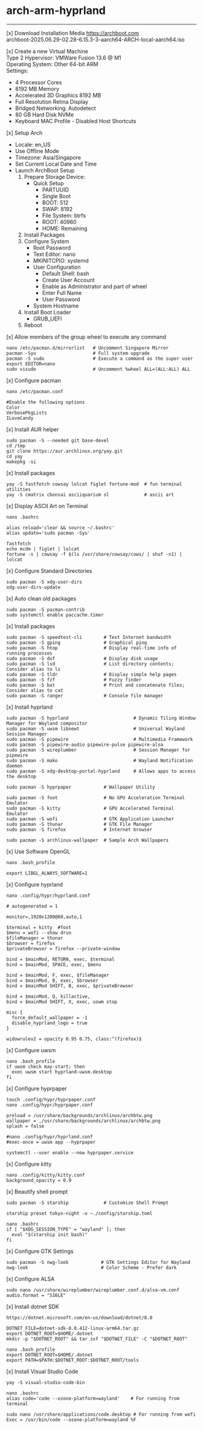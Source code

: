 # arch-arm-hyprland  
---
[x] Download Installation Media
https://archboot.com  
archboot-2025.06.29-02.28-6.15.3-3-aarch64-ARCH-local-aarch64.iso  

[x] Create a new Virtual Machine  
Type 2 Hypervisor: VMWare Fusion 13.6 @ M1  
Operating System: Other 64-bit ARM  
Settings:
* 4 Processor Cores  
* 8192 MB Memory  
* Accelerated 3D Graphics 8192 MB
* Full Resolution Retina Display
* Bridged Networking: Autodetect
* 80 GB Hard Disk NVMe
* Keyboard MAC Profile - Disabled Host Shortcuts

[x] Setup Arch
* Locale: en_US
* Use Offline Mode
* Timezone: Asia/Singapore
* Set Current Local Date and Time
* Launch ArchBoot Setup
    1. Prepare Storage Device: 
        * Quick Setup
            * PARTUUID
            * Single Boot
            * BOOT: 512
            * SWAP: 8192
            * File System: btrfs
            * ROOT: 40960
            * HOME: Remaining
    2. Install Packages
    3. Configure System
        * Root Password
        * Text Editor: nano
        * MKINITCPIO: systemd
        * User Configuration
            * Default Shell: bash
            * Create User Account
            * Enable as Administrator and part of wheel
            * Enter Full Name
            * User Password
        * System Hostname
    4. Install Boot Loader
        * GRUB_UEFI
    5. Reboot 


[x] Allow members of the group wheel to execute any command
```
nano /etc/pacman.d/mirrorlist   # Uncomment Singapore Mirror
pacman -Syu                     # Full system upgrade
pacman -S sudo                  # Execute a command as the super user 
export EDITOR=nano  
sudo visudo                     # Uncomment %wheel ALL=(ALL:ALL) ALL
```

[x] Configure pacman
```
nano /etc/pacman.conf            

#Enable the following options
Color
VerbosePkgLists
ILoveCandy
```

[x] Install AUR helper
```
sudo pacman -S --needed git base-devel  
cd /tmp  
git clone https://aur.archlinux.org/yay.git  
cd yay  
makepkg -si  
```

[x] Install packages
```
yay -S fastfetch cowsay lolcat figlet fortune-mod  # fun terminal utilities
yay -S cmatrix cbonsai asciiquarium sl             # ascii art
```

[x] Display ASCII Art on Terminal
```
nano .bashrc

alias reload='clear && source ~/.bashrc'
alias update='sudo pacman -Syu'

fastfetch
echo mcdm | figlet | lolcat
fortune -s | cowsay -f $(ls /usr/share/cowsay/cows/ | shuf -n1) | lolcat
```

[x] Configure Standard Directories
```
sudo pacman -S xdg-user-dirs
xdg-user-dirs-update
```

[x] Auto clean old packages
```
sudo pacman -S pacman-contrib
sudo systemctl enable paccache.timer
```

[x] Install packages
```
sudo pacman -S speedtest-cli        # Test Internet bandwidth 
sudo pacman -S gping                # Graphical ping
sudo pacman -S htop                 # Display real-time info of running processes
sudo pacman -S duf                  # Display disk usage
sudo pacman -S lsd                  # List directory contents; Consider alias to ls 
sudo pacman -S tldr                 # Display simple help pages
sudo pacman -S fzf                  # Fuzzy finder
sudo pacman -S bat                  # Print and concatenate files; Consider alias to cat
sudo pacman -S ranger               # Console file manager
```

[x] Install hyprland
```
sudo pacman -S hyprland                        # Dynamic Tiling Window Manager for Wayland compositor
sudo pacman -S uwsm libnewt                    # Universal Wayland Session Manager
sudo pacman -S pipewire                        # Multimedia Framework
sudo pacman -S pipewire-audio pipewire-pulse pipewire-alsa
sudo pacman -S wireplumber                     # Session Manager for pipewire
sudo pacman -S mako                            # Wayland Notification daemon
sudo pacman -S xdg-desktop-portal-hyprland     # Allows apps to access the desktop

sudo pacman -S hyprpaper            # Wallpaper Utility

sudo pacman -S foot                 # No GPU Acceleration Terminal Emulator
sudo pacman -S kitty                # GPU Accelerated Terminal Emulator
sudo pacman -S wofi                 # GTK Application Launcher
sudo pacman -S thunar               # GTK File Manager
sudo pacman -S firefox              # Internet browser

sudo pacman -S archlinux-wallpaper  # Sample Arch Wallpapers
```

[x] Use Software OpenGL
```
nano .bash_profile

export LIBGL_ALWAYS_SOFTWARE=1
```

[x] Configure hyprland
```
nano .config/hypr/hyprland.conf

# autogenerated = 1

monitor=,1920x1200@60,auto,1

$terminal = kitty  #foot
$menu = wofi --show drun
$fileManager = thunar
$browser = firefox
$privateBrowser = firefox --private-window

bind = $mainMod, RETURN, exec, $terminal
bind = $mainMod, SPACE, exec, $menu

bind = $mainMod, F, exec, $fileManager
bind = $mainMod, B, exec, $browser
bind = $mainMod SHIFT, B, exec, $privateBrowser

bind = $mainMod, Q, killactive,
bind = $mainMod SHIFT, X, exec, uswm stop

misc {
  force_default_wallpaper = -1 
  disable_hyprland_logo = true
}  

widowrulev2 = opacity 0.95 0.75, class:^(firefox)$ 
```

[x] Configure uwsm
```
nano .bash_profile
if uwsm check may-start; then
  exec uwsm start hyprland-uwsm.desktop
fi
```

[x] Configure hyprpaper
```
touch .config/hypr/hyprpaper.conf
nano .config/hypr/hyprpaper.conf

preload = /usr/share/backgrounds/archlinux/archbtw.png
wallpaper = ,/usr/share/backgrounds/archlinux/archbtw.png
splash = false

#nano .config/hypr/hyprland.conf
#exec-once = uwsm app --hyprpaper

systemctl --user enable --now hyprpaper.service
```

[x] Configure kitty
```
nano .config/kitty/kitty.conf
background_opacity = 0.9
```

[x] Beautify shell prompt
```
sudo pacman -S starship             # Customize Shell Prompt

starship preset tokyo-night -o ~./config/starship.toml

nano .bashrc
if [ "$XDG_SESSION_TYPE" = "wayland" ]; then
  eval "$(starship init bash)"
fi
```

[x] Configure GTK Settings
```
sudo pacman -S nwg-look            # GTK Settings Editor for Wayland
nwg-look                           # Color Scheme - Prefer dark
```

[x] Configure ALSA
```
sudo nano /usr/share/wireplumber/wireplumber.conf.d/alsa-vm.conf
audio.format = "S16LE"
```

[x] Install dotnet SDK
```
https://dotnet.microsoft.com/en-us/download/dotnet/8.0

DOTNET_FILE=dotnet-sdk-8.0.412-linux-arm64.tar.gz
export DOTNET_ROOT=$HOME/.dotnet
mkdir -p "$DOTNET_ROOT" && tar zxf "$DOTNET_FILE" -C "$DOTNET_ROOT"

nano .bash_profile
export DOTNET_ROOT=$HOME/.dotnet
export PATH=$PATH:$DOTNET_ROOT:$DOTNET_ROOT/tools
```

[x] Install Visual Studio Code
```
yay -S visual-studio-code-bin

nano .bashrc
alias code='code --ozone-platform=wayland'    # For running from terminal

sudo nano /usr/share/applications/code.desktop # For running from wofi
Exec = /usr/bin/code --ozone-platform=wayland %F
```
